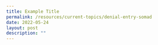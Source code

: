 ```yaml
---
title: Example Title
permalink: /resources/current-topics/denial-entry-somad
date: 2022-05-24
layout: post
description: ""
---
```

